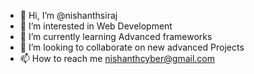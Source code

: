 - 👋 Hi, I’m @nishanthsiraj
- 👀 I’m interested in Web Development
- 🌱 I’m currently learning Advanced frameworks
- 💞️ I’m looking to collaborate on new advanced Projects
- 📫 How to reach me nishanthcyber@gmail.com

<!---
nishanthsiraj/nishanthsiraj is a ✨ special ✨ repository because its `README.md` (this file) appears on your GitHub profile.
You can click the Preview link to take a look at your changes.
--->
